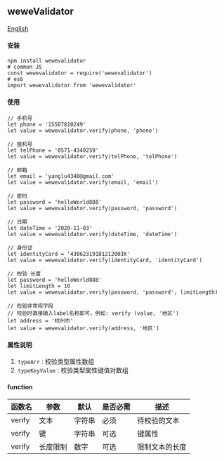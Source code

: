## weweValidator

[English](./README.md 'English')

#### 安装
```SHELL
npm install wewevalidator
# common JS
const wewevalidator = require('wewevalidator')
# es6
import wewevalidator from 'wewevalidator'
```

#### 使用
```JS
// 手机号
let phone = '15507810249'
let value = wewevalidator.verify(phone, 'phone')

// 座机号
let telPhone = '0571-4340259'
let value = wewevalidator.verify(telPhone, 'telPhone')

// 邮箱
let email = 'yanglu4340@gmail.com'
let value = wewevalidator.verify(email, 'email')

// 密码
let password = 'helloWorld888'
let value = wewevalidator.verify(password, 'password')

// 日期
let dateTime = '2020-11-03'
let value = wewevalidator.verify(dateTime, 'dateTime')

// 身份证
let identityCard = '43062319181212003X'
let value = wewevalidator.verify(identityCard, 'identityCard')

// 校验 长度
let password = 'helloWorld888'
let limitLength = 10
let value = wewevalidator.verify(password, 'password', limitLength)

// 检验非常规字段
// 校验时直接输入label名称即可，例如: verify (value, '地区')
let address = '杭州市'
let value = wewevalidator.verify(address, '地区')
```

#### 属性说明
1. `typeArr` : 校验类型属性数组 
1. `typeKeyValue` : 校验类型属性键值对数组 

#### function

函数名|参数|默认|是否必需|描述|
--|--|--|--|--|
verify|文本|字符串|必须|待校验的文本|
verify|键|字符串|可选|键属性|
verify|长度限制|数字|可选|限制文本的长度|
